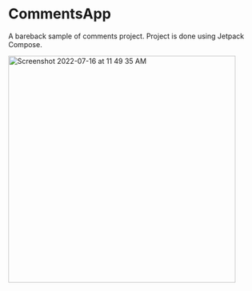 # CommentsApp

A bareback sample of comments project. Project is done using Jetpack Compose.

<img width="454" alt="Screenshot 2022-07-16 at 11 49 35 AM" src="https://user-images.githubusercontent.com/48888901/179342803-2bee7abb-54e2-4d8d-af0f-3ae5d8b30ecb.png">
